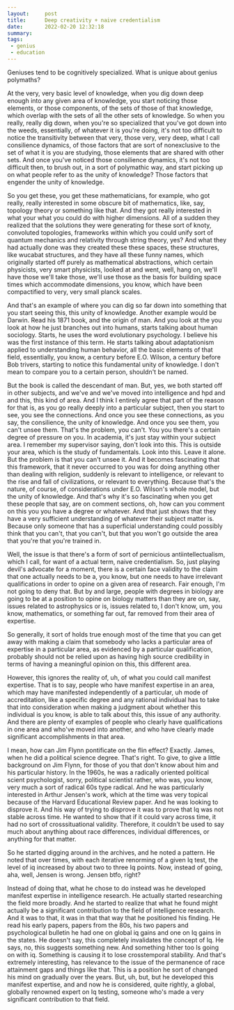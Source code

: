 ```yaml
---
layout:     post
title:      Deep creativity + naive credentialism
date:       2022-02-20 12:32:18
summary:    
tags:
 - genius
 - education
---
```


Geniuses tend to be cognitively specialized. What is unique about genius polymaths?

At the very, very basic level of knowledge, when you dig down deep enough into any given area of knowledge, you start noticing those elements, or those components, of the sets of those of that knowledge, which overlap with the sets of all the other sets of knowledge. So when you really, really dig down, when you're so specialized that you've got down into the weeds, essentially, of whatever it is you're doing, it's not too difficult to notice the transitivity between that very, those very, very deep, what I call consilience dynamics, of those factors that are sort of nonexclusive to the set of what it is you are studying, those elements that are shared with other sets. And once you've noticed those consilience dynamics, it's not too difficult then, to brush out, in a sort of polymathic way, and start picking up on what people refer to as the unity of knowledge? Those factors that engender the unity of knowledge.

So you get these, you get these mathematicians, for example, who got really, really interested in some obscure bit of mathematics, like, say, topology theory or something like that. And they got really interested in what your what you could do with higher dimensions. All of a sudden they realized that the solutions they were generating for these sort of knoty, convoluted topologies, frameworks within which you could unify sort of quantum mechanics and relativity through string theory, yes? And what they had actually done was they created these these spaces, these structures, like wucabat structures, and they have all these funny names, which originally started off purely as mathematical abstractions, which certain physicists, very smart physicists, looked at and went, well, hang on, we'll have those we'll take those, we'll use those as the basis for building space times which accommodate dimensions, you know, which have been compactified to very, very small planck scales.

And that's an example of where you can dig so far down into something that you start seeing this, this unity of knowledge. Another example would be Darwin. Read his 1871 book, and the origin of man. And you look at the you look at how he just branches out into humans, starts talking about human sociology. Starts, he uses the word evolutionary psychology. I believe his was the first instance of this term. He starts talking about adaptationism applied to understanding human behavior, all the basic elements of that field, essentially, you know, a century before E.O. Wilson, a century before Bob trivers, starting to notice this fundamental unity of knowledge. I don't mean to compare you to a certain person, shouldn't be named.

But the book is called the descendant of man. But, yes, we both started off in other subjects, and we've and we've moved into intelligence and hpd and and this, this kind of area. And I think I entirely agree that part of the reason for that is, as you go really deeply into a particular subject, then you start to see, you see the connections. And once you see these connections, as you say, the consilience, the unity of knowledge. And once you see them, you can't unsee them. That's the problem, you can't. You you there's a certain degree of pressure on you. In academia, it's just stay within your subject area. I remember my supervisor saying, don't look into this. This is outside your area, which is the study of fundamentals. Look into this. Leave it alone. But the problem is that you can't unsee it. And it becomes fascinating that this framework, that it never occurred to you was for doing anything other than dealing with religion, suddenly is relevant to intelligence, or relevant to the rise and fall of civilizations, or relevant to everything. Because that's the nature, of course, of considerations under E.O. Wilson's whole model, but the unity of knowledge. And that's why it's so fascinating when you get these people that say, are on comment sections, oh, how can you comment on this you you have a degree or whatever. And that just shows that they have a very sufficient understanding of whatever their subject matter is. Because only someone that has a superficial understanding could possibly think that you can't, that you can't, but that you won't go outside the area that you're that you're trained in.

Well, the issue is that there's a form of sort of pernicious antiintellectualism, which I call, for want of a actual term, naive credentialism. So, just playing devil's advocate for a moment, there is a certain face validity to the claim that one actually needs to be a, you know, but one needs to have irrelevant qualifications in order to opine on a given area of research. Fair enough, I'm not going to deny that. But by and large, people with degrees in biology are going to be at a position to opine on biology matters than they are on, say, issues related to astrophysics or is, issues related to, I don't know, um, you know, mathematics, or something far out, far removed from their area of expertise.

So generally, it sort of holds true enough most of the time that you can get away with making a claim that somebody who lacks a particular area of expertise in a particular area, as evidenced by a particular qualification, probably should not be relied upon as having high source credibility in terms of having a meaningful opinion on this, this different area.

However, this ignores the reality of, uh, of what you could call manifest expertise. That is to say, people who have manifest expertise in an area, which may have manifested independently of a particular, uh mode of accreditation, like a specific degree and any rational individual has to take that into consideration when making a judgment about whether this individual is you know, is able to talk about this, this issue of any authority. And there are plenty of examples of people who clearly have qualifications in one area and who've moved into another, and who have clearly made significant accomplishments in that area.

I mean, how can Jim Flynn pontificate on the flin effect? Exactly. James, when he did a political science degree. That's right. To give, to give a little background on Jim Flynn, for those of you that don't know about him and his particular history. In the 1960s, he was a radically oriented political scient psychologist, sorry, political scientist rather, who was, you know, very much a sort of radical 60s type radical. And he was particularly interested in Arthur Jensen's work, which at the time was very topical because of the Harvard Educational Review paper. And he was looking to disprove it. And his way of trying to disprove it was to prove that Iq was not stable across time. He wanted to show that if it could vary across time, it had no sort of crosssituational validity. Therefore, it couldn't be used to say much about anything about race differences, individual differences, or anything for that matter.

So he started digging around in the archives, and he noted a pattern. He noted that over times, with each iterative renorming of a given Iq test, the level of iq increased by about two to three Iq points. Now, instead of going, aha, well, Jensen is wrong. Jensen btfo, right?

Instead of doing that, what he chose to do instead was he developed manifest expertise in intelligence research. He actually started researching the field more broadly. And he started to realize that what he found might actually be a significant contribution to the field of intelligence research. And it was to that, it was in that that way that he positioned his finding. He read his early papers, papers from the 80s, his two papers and psychological bulletin he had one on global iq gains and one on Iq gains in the states. He doesn't say, this completely invalidates the concept of Iq. He says, no, this suggests something new. And something hither too Is going on with iq. Something is causing it to lose crosstemporal stability. And that's extremely interesting, has relevance to the issue of the permanence of race attainment gaps and things like that. This is a position he sort of changed his mind on gradually over the years. But, uh, but, but he developed this manifest expertise, and and now he is considered, quite rightly, a global, globally renowned expert on Iq testing, someone who's made a very significant contribution to that field. 